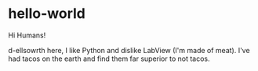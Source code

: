# hello-world

Hi Humans!

d-ellsowrth here, I like Python and dislike LabView (I'm made of meat).
I've had tacos on the earth and find them far superior to not tacos.
